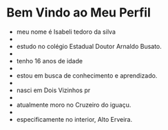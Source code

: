 # Bem Vindo ao Meu Perfil

- meu nome é Isabeli tedoro da silva
- 
- estudo no colégio Estadual Doutor Arnaldo Busato.
- 
- tenho 16 anos de idade
- 
- estou em busca de conhecimento e aprendizado.
- 
 - nasci em Dois Vizinhos pr
 - 
- atualmente moro no Cruzeiro do iguaçu.
- 
- especificamente no interior, Alto Erveira.
 
